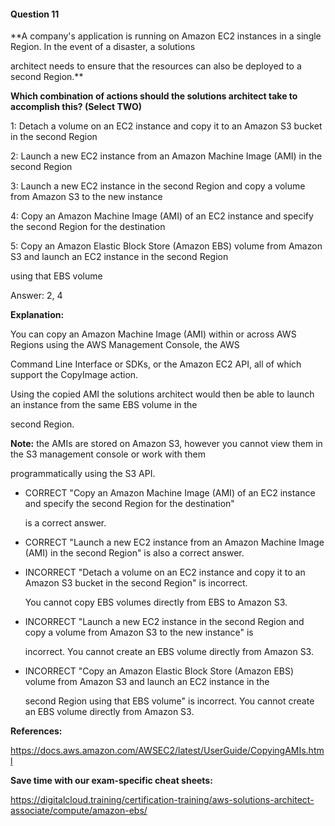 #### Question  11


**A company's application is running on Amazon EC2 instances in a single Region. In the event of a disaster, a solutions

architect needs to ensure that the resources can also be deployed to a second Region.**


**Which combination of actions should the solutions architect take to accomplish this? (Select TWO)**


1: Detach a volume on an EC2 instance and copy it to an Amazon S3 bucket in the second Region


2: Launch a new EC2 instance from an Amazon Machine Image (AMI) in the second Region


3: Launch a new EC2 instance in the second Region and copy a volume from Amazon S3 to the new instance


4: Copy an Amazon Machine Image (AMI) of an EC2 instance and specify the second Region for the destination


5: Copy an Amazon Elastic Block Store (Amazon EBS) volume from Amazon S3 and launch an EC2 instance in the second Region

using that EBS volume


Answer: 2, 4


**Explanation:**


You can copy an Amazon Machine Image (AMI) within or across AWS Regions using the AWS Management Console, the AWS

Command Line Interface or SDKs, or the Amazon EC2 API, all of which support the CopyImage action.


Using the copied AMI the solutions architect would then be able to launch an instance from the same EBS volume in the

second Region.


**Note:** the AMIs are stored on Amazon S3, however you cannot view them in the S3 management console or work with them

programmatically using the S3 API.


- CORRECT "Copy an Amazon Machine Image (AMI) of an EC2 instance and specify the second Region for the destination"

  is a correct answer.


- CORRECT "Launch a new EC2 instance from an Amazon Machine Image (AMI) in the second Region" is also a correct answer.


- INCORRECT "Detach a volume on an EC2 instance and copy it to an Amazon S3 bucket in the second Region" is incorrect.

  You cannot copy EBS volumes directly from EBS to Amazon S3.


- INCORRECT "Launch a new EC2 instance in the second Region and copy a volume from Amazon S3 to the new instance" is

  incorrect. You cannot create an EBS volume directly from Amazon S3.


- INCORRECT "Copy an Amazon Elastic Block Store (Amazon EBS) volume from Amazon S3 and launch an EC2 instance in the

  second Region using that EBS volume" is incorrect. You cannot create an EBS volume directly from Amazon S3.


**References:**


https://docs.aws.amazon.com/AWSEC2/latest/UserGuide/CopyingAMIs.html


**Save time with our exam-specific cheat sheets:**


https://digitalcloud.training/certification-training/aws-solutions-architect-associate/compute/amazon-ebs/

